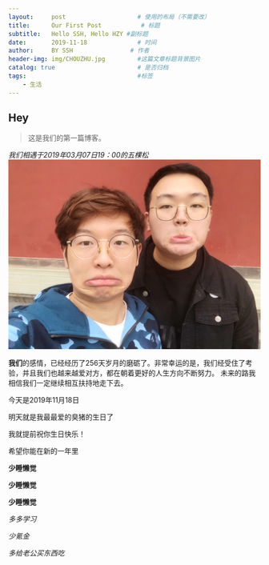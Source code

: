 ```yaml
---
layout:     post                    # 使用的布局（不需要改）
title:      Our First Post           # 标题 
subtitle:   Hello SSH, Hello HZY #副标题
date:       2019-11-18              # 时间
author:     BY SSH                # 作者
header-img: img/CHOUZHU.jpg         #这篇文章标题背景图片
catalog: true                       # 是否归档
tags:                               #标签
    - 生活
---
```


## Hey
>这是我们的第一篇博客。


*我们相遇于2019年03月07日19：00的五棵松*
![我们都是大嘴猴](https://github.com/Billy980310/Billy980310.github.io/blob/master/img/dazuihou.jpg?raw=true)

**我们**的感情，已经经历了256天岁月的磨砺了。非常幸运的是，我们经受住了考验，并且我们也越来越爱对方，都在朝着更好的人生方向不断努力。
未来的路我相信我们一定继续相互扶持地走下去。

今天是2019年11月18日

明天就是我最最爱的臭猪的生日了

我就提前祝你生日快乐！

希望你能在新的一年里

**少睡懒觉**

**少睡懒觉**

**少睡懒觉**

*多多学习*

*少氪金*

*多给老公买东西吃*



